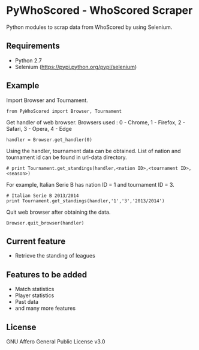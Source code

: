 # PyWhoScored - WhoScored Scraper

Python modules to scrap data from WhoScored by using Selenium.

## Requirements
* Python 2.7
* Selenium (https://pypi.python.org/pypi/selenium)

## Example
Import Browser and Tournament.
```
from PyWhoScored import Browser, Tournament
```
Get handler of web browser. Browsers used : 0 - Chrome, 1 - Firefox, 2 - Safari, 3 - Opera, 4 - Edge
```
handler = Browser.get_handler(0)
```
Using the handler, tournament data can be obtained. List of nation and tournament id can be found in url-data directory.
```
# print Tournament.get_standings(handler,<nation ID>,<tournament ID>,<season>)
```
For example, Italian Serie B has nation ID = 1 and tournament ID = 3.
```
# Italian Serie B 2013/2014
print Tournament.get_standings(handler,'1','3','2013/2014')
```
Quit web browser after obtaining the data.
```
Browser.quit_browser(handler)
```

## Current feature
* Retrieve the standing of leagues

## Features to be added
* Match statistics
* Player statistics
* Past data
* and many more features

## License
GNU Affero General Public License v3.0
